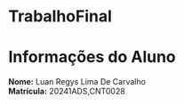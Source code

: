 # TrabalhoFinal

# Informações do Aluno

**Nome:** Luan Regys Lima De Carvalho  
**Matrícula:** 20241ADS,CNT0028
